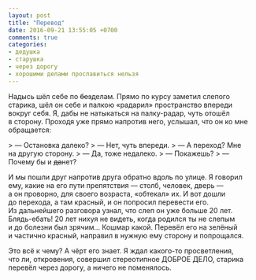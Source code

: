 ```yaml
---
layout: post
title: "Перевод"
date: 2016-09-21 13:55:05 +0700
comments: true
categories:
- дедушка
- старушка
- через дорогу
- хорошими делами прославиться нельзя
---
```

Надысь шёл себе по&nbsp;<del>без</del>делам. Прямо по&nbsp;курсу заметил слепого старика, шёл он&nbsp;себе и&nbsp;палкою &laquo;радарил&raquo; пространство впереди вокруг себя. Я, дабы не&nbsp;натыкаться на&nbsp;<nobr>палку-радар</nobr>, чуть отошёл в&nbsp;сторону. Проходя уже прямо напротив него, услышал, что он&nbsp;ко&nbsp;мне обращается:

&gt; &#8213; Остановка далеко?
&gt; &#8213; Нет, чуть впереди.
&gt; &#8213; А&nbsp;переход? Мне на&nbsp;другую сторону.
&gt; &#8213; Да, тоже недалеко.
&gt; &#8213; Покажешь?
&gt; &#8213; Почему&nbsp;бы и&nbsp;<del>да</del>нет?

И&nbsp;мы&nbsp;пошли&nbsp;друг напротив друга обратно вдоль по&nbsp;улице. Я&nbsp;говорил ему, какие на&nbsp;его пути препятствия&nbsp;&mdash; столб, человек, дверь&nbsp;&mdash; а&nbsp;он&nbsp;проворно, для своего возраста, &laquo;обтекал&raquo; их. И&nbsp;вот дошли до&nbsp;перехода, а&nbsp;там красный, и&nbsp;он&nbsp;попросил перевести его. Из&nbsp;дальнейшего разговора узнал, что слеп он&nbsp;уже больше 20 лет. <nobr>Блядь-ебать</nobr>! 20 лет нихуя не&nbsp;видеть, когда родился ты&nbsp;не&nbsp;слепым и&nbsp;до&nbsp;болезни был зрячим&hellip; Кошмар какой. Перевёл его на&nbsp;зелёный и&nbsp;частично красный, направил в&nbsp;нужную ему сторону и&nbsp;попрощался.

Это всё к&nbsp;чему? А&nbsp;чёрт его знает. Я&nbsp;ждал <nobr>какого-то</nobr> просветления, что&nbsp;ли, откровения, совершил стереотипное ДОБРОЕ ДЕЛО, старика перевёл через дорогу, а&nbsp;ничего не&nbsp;поменялось.